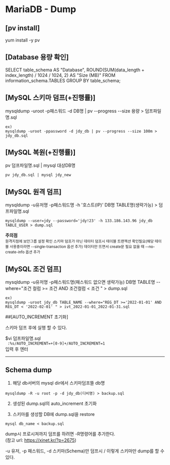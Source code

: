 # MariaDB - Dump

## [pv install]
yum install -y pv

## [Database 용량 확인]
SELECT table_schema AS "Database", ROUND(SUM(data_length + index_length) / 1024 / 1024, 2) AS "Size (MB)" FROM information_schema.TABLES GROUP BY table_schema;

## [MySQL 스키마 덤프(+진행률)]
mysqldump -uroot -p패스워드 -d DB명 | pv --progress --size 용량 > 덤프파일명.sql

~~~
ex) 
mysqldump -uroot -ppassword -d jdy_db | pv --progress --size 100m > jdy_db.sql
~~~

## [MySQL 복원(+진행률)]
pv 덤프파일명.sql | mysql 대상DB명

~~~
pv jdy_db.sql | mysql jdy_new
~~~


## [MySQL 원격 덤프]

mysqldump -u유저명 -p패스워드명 -h '호스트(IP)' DB명 TABLE명(생략가능) > 덤프파일명.sql
~~~
mysqldump --user=jdy --password='jdy!23' -h 133.186.143.96 jdy_db TABLE_USER > dump.sql 
~~~


**주의점**  
<sup> 원격지점에 보안그룹 설정 확인
스키마 덤프가 아닌 데이터 덤프시 테이블 트랜잭션 확인필요(해당 테이블 사용중이라면 --single-transaction 옵션 추가)
데이터만 뜨면서 create문 필요 없을 때 --no-create-info 옵션 추가</sup>


## [MySQL 조건 덤프]

mysqldump -u유저명 -p패스워드명(패스워드 없으면 생략가능) DB명 TABLE명 --where="조건 컬럼 >= 조건 AND 조건컬럼 < 조건 " > dump.sql

~~~
ex)
mysqldump -uroot jdy_db TABLE_NAME --where="REG_DT >='2022-01-01' AND REG_DT < '2022-02-01' " > ivt_2022-01-01_2022-01-31.sql
~~~


##[AUTO_INCREMENT 초기화]

스키마 덤프 후에 실행 할 수 있다.

$vi 덤프파일명.sql  
<code> :%s/AUTO_INCREMENT=\+[0-9]\+/AUTO_INCREMENT=1 </code>  
입력 후 엔터

---
## Schema dump
1. 해당 db서버의 mysql dir에서 스키마덤프뜰 db명   
~~~
mysqldump -R -u root -p -d jdy_db(디비명) > backup.sql
~~~  

2. 생성된 dump.sql의 auto_increment 초기화

3. 스키마를 생성할 DB에 dump.sql을 restore
~~~
mysql db_name < backup.sql
~~~

dump시 프로시져까지 덤프를 하려면 -R명령어를 추가한다.  
 (참고 url: https://xinet.kr/?p=2675) 

-u 유저, -p 패스워드, 
-d 스키마(Schema)만 덤프시 / 이렇게 스키마만 dump를 할 수 있다. 